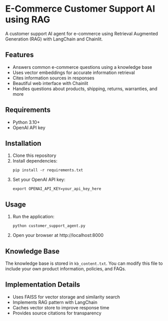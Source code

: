 # E-Commerce Customer Support AI using RAG

A customer support AI agent for e-commerce using Retrieval Augmented Generation (RAG) with LangChain and Chainlit.

## Features

- Answers common e-commerce questions using a knowledge base
- Uses vector embeddings for accurate information retrieval
- Cites information sources in responses
- Beautiful web interface with Chainlit
- Handles questions about products, shipping, returns, warranties, and more

## Requirements

- Python 3.10+
- OpenAI API key

## Installation

1. Clone this repository
2. Install dependencies:
   ```
   pip install -r requirements.txt
   ```
3. Set your OpenAI API key:
   ```
   export OPENAI_API_KEY=your_api_key_here
   ```

## Usage

1. Run the application:
   ```
   python customer_support_agent.py
   ```
2. Open your browser at http://localhost:8000

## Knowledge Base

The knowledge base is stored in `kb_content.txt`. You can modify this file to include your own product information, policies, and FAQs.

## Implementation Details

- Uses FAISS for vector storage and similarity search
- Implements RAG pattern with LangChain
- Caches vector store to improve response time
- Provides source citations for transparency
